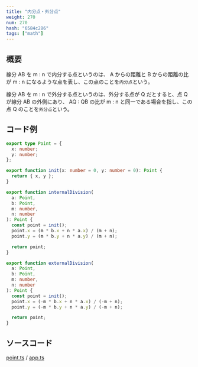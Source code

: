 ```yaml
---
title: "内分点・外分点"
weight: 270
num: 270
hash: "6584c286"
tags: ["math"]
---
```


## 概要

線分 AB を m : n で内分する点というのは、 A からの距離と B からの距離の比が m : n になるような点を表し、この点のことを`内分点`という。

線分 AB を m : n で外分する点というのは、外分する点が Q だとすると、点 Q が線分 AB の外側にあり、 AQ : QB の比が m : n と同一である場合を指し、この点 Q のことを`外分点`という。

## コード例

```typescript
export type Point = {
  x: number;
  y: number;
};

export function init(x: number = 0, y: number = 0): Point {
  return { x, y };
}

export function internalDivision(
  a: Point,
  b: Point,
  m: number,
  n: number
): Point {
  const point = init();
  point.x = (m * b.x + n * a.x) / (m + n);
  point.y = (m * b.y + n * a.y) / (m + n);

  return point;
}

export function externalDivision(
  a: Point,
  b: Point,
  m: number,
  n: number
): Point {
  const point = init();
  point.x = (-m * b.x + n * a.x) / (-m + n);
  point.y = (-m * b.y + n * a.y) / (-m + n);

  return point;
}
```

## ソースコード

[point.ts](./static/code/6584c286/point.ts) / [app.ts](./static/code/6584c286/app.ts)
